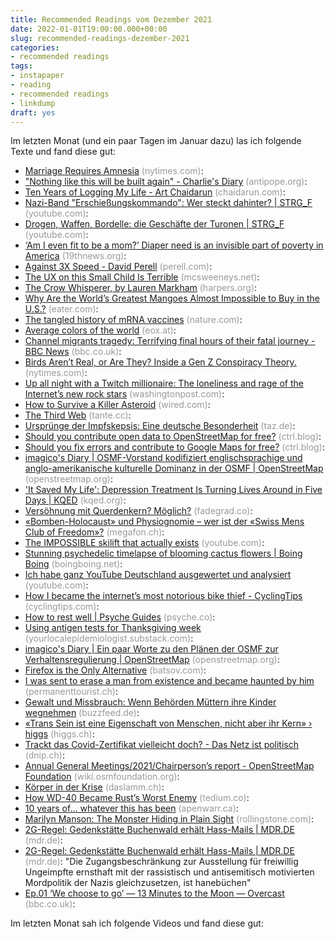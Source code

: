 ```yaml
---
title: Recommended Readings vom Dezember 2021
date: 2022-01-01T19:00:00.000+00:00
slug: recommended-readings-dezember-2021
categories:
- recommended readings
tags:
- instapaper
- reading
- recommended readings
- linkdump
draft: yes
---
```


Im letzten Monat (und ein paar Tagen im Januar dazu) las ich folgende Texte und fand diese gut:

- [Marriage Requires Amnesia](https://www.nytimes.com/2021/12/24/style/marriage-heather-havrilesky-foreverland.html) <span style="color: #999999;">(nytimes.com)</span>: 
- ["Nothing like this will be built again" - Charlie's Diary](https://www.antipope.org/charlie/blog-static/rants/nothing-like-this-will-be-buil.html) <span style="color: #999999;">(antipope.org)</span>: 
- [Ten Years of Logging My Life - Art Chaidarun](https://chaidarun.com/ten-years-of-logging-my-life) <span style="color: #999999;">(chaidarun.com)</span>: 
- [Nazi-Band "Erschießungskommando": Wer steckt dahinter? | STRG_F](https://www.youtube.com/watch?v=OFXxtvKW4ok) <span style="color: #999999;">(youtube.com)</span>: 
- [Drogen, Waffen, Bordelle: die Geschäfte der Turonen | STRG_F](https://www.youtube.com/watch?v=5z7oLdhLOYU) <span style="color: #999999;">(youtube.com)</span>: 
- [‘Am I even fit to be a mom?’ Diaper need is an invisible part of poverty in America](https://19thnews.org/2021/11/diaper-need-rural-missouri/) <span style="color: #999999;">(19thnews.org)</span>: 
- [Against 3X Speed - David Perell](https://perell.com/essay/against-3x-speed/) <span style="color: #999999;">(perell.com)</span>: 
- [The UX on this Small Child Is Terrible](https://www.mcsweeneys.net/articles/the-ux-on-this-small-child-is-terrible) <span style="color: #999999;">(mcsweeneys.net)</span>: 
- [The Crow Whisperer, by Lauren Markham](https://harpers.org/archive/2021/04/the-crow-whisperer-animal-communicators/) <span style="color: #999999;">(harpers.org)</span>: 
- [Why Are the World’s Greatest Mangoes Almost Impossible to Buy in the U.S.?](https://www.eater.com/22618349/pakistani-mangoes-chaunsa-anwar-ratol-buy-usa-whatsapp-shipping-supply-chain) <span style="color: #999999;">(eater.com)</span>: 
- [The tangled history of mRNA vaccines](https://www.nature.com/articles/d41586-021-02483-w) <span style="color: #999999;">(nature.com)</span>: 
- [Average colors of the world](https://eox.at/2021/08/average-colors-of-the-world/) <span style="color: #999999;">(eox.at)</span>: 
- [Channel migrants tragedy: Terrifying final hours of their fatal journey - BBC News](https://www.bbc.co.uk/news/resources/idt-b7bd2274-88b1-4ef9-a459-be22e180b52c) <span style="color: #999999;">(bbc.co.uk)</span>: 
- [Birds Aren’t Real, or Are They? Inside a Gen Z Conspiracy Theory.](https://www.nytimes.com/2021/12/09/technology/birds-arent-real-gen-z-misinformation.html) <span style="color: #999999;">(nytimes.com)</span>: 
- [Up all night with a Twitch millionaire: The loneliness and rage of the Internet’s new rock stars](https://www.washingtonpost.com/technology/2021/12/02/twitch-loltyler1-tyler-steinkamp/) <span style="color: #999999;">(washingtonpost.com)</span>: 
- [How to Survive a Killer Asteroid](https://www.wired.com/story/how-to-survive-a-killer-asteroid/) <span style="color: #999999;">(wired.com)</span>: 
- [The Third Web](https://tante.cc/2021/12/17/the-third-web/) <span style="color: #999999;">(tante.cc)</span>: 
- [Ursprünge der Impfskepsis: Eine deutsche Besonderheit](https://taz.de/!5818070/) <span style="color: #999999;">(taz.de)</span>: 
- [Should you contribute open data to OpenStreetMap for free?](https://www.ctrl.blog/entry/re-maps-public-service.html) <span style="color: #999999;">(ctrl.blog)</span>: 
- [Should you fix errors and contribute to Google Maps for free?](https://www.ctrl.blog/entry/maps-public-service.html) <span style="color: #999999;">(ctrl.blog)</span>: 
- [imagico's Diary | OSMF-Vorstand kodifiziert englischsprachige und anglo-amerikanische kulturelle Dominanz in der OSMF | OpenStreetMap](https://www.openstreetmap.org/user/imagico/diary/392072) <span style="color: #999999;">(openstreetmap.org)</span>: 
- ['It Saved My Life': Depression Treatment Is Turning Lives Around in Five Days | KQED](https://www.kqed.org/news/11898991/it-saved-my-life-depression-treatment-turns-lives-around-in-five-days) <span style="color: #999999;">(kqed.org)</span>: 
- [Versöhnung mit Querdenkern? Möglich?](https://fadegrad.co/2021/11/12/versohnung-mit-querdenkern-moglich/) <span style="color: #999999;">(fadegrad.co)</span>: 
- [«Bomben-Holocaust» und Physiognomie – wer ist der «Swiss Mens Club of Freedom»?](https://www.megafon.ch/aktuelles/bomben-holocaust-und-physiognomie-wer-ist-der-swiss-mens-club-of-freedom/) <span style="color: #999999;">(megafon.ch)</span>: 
- [The IMPOSSIBLE skilift that actually exists](https://www.youtube.com/watch?v=x4Av3jGKee8) <span style="color: #999999;">(youtube.com)</span>: 
- [Stunning psychedelic timelapse of blooming cactus flowers | Boing Boing](https://boingboing.net/2021/12/10/stunning-psychedelic-timelapse-of-blooming-cactus-flowers.html) <span style="color: #999999;">(boingboing.net)</span>: 
- [Ich habe ganz YouTube Deutschland ausgewertet und analysiert](https://www.youtube.com/watch?v=jXb-zSPjhPI) <span style="color: #999999;">(youtube.com)</span>: 
- [How I became the internet’s most notorious bike thief - CyclingTips](https://cyclingtips.com/2021/11/how-i-became-the-internets-most-notorious-bike-thief/) <span style="color: #999999;">(cyclingtips.com)</span>: 
- [How to rest well | Psyche Guides](https://psyche.co/guides/how-to-rest-well-and-enjoy-a-more-creative-sustainable-life) <span style="color: #999999;">(psyche.co)</span>: 
- [Using antigen tests for Thanksgiving week](https://yourlocalepidemiologist.substack.com/p/using-antigen-tests-for-thanksgiving) <span style="color: #999999;">(yourlocalepidemiologist.substack.com)</span>: 
- [imagico's Diary | Ein paar Worte zu den Plänen der OSMF zur Verhaltensregulierung | OpenStreetMap](https://www.openstreetmap.org/user/imagico/diary/397462) <span style="color: #999999;">(openstreetmap.org)</span>: 
- [Firefox is the Only Alternative](https://batsov.com/articles/2021/11/28/firefox-is-the-only-alternative/) <span style="color: #999999;">(batsov.com)</span>: 
- [I was sent to erase a man from existence and became haunted by him](https://permanenttourist.ch/2021/11/i-was-sent-to-erase-a-man-from-existence-and-became-haunted-by-him/) <span style="color: #999999;">(permanenttourist.ch)</span>: 
- [Gewalt und Missbrauch: Wenn Behörden Müttern ihre Kinder wegnehmen](https://www.buzzfeed.de/recherchen/gewalt-missbrauch-behoerden-muetter-kinder-wegnehmen-vaeter-zr-91142503.html) <span style="color: #999999;">(buzzfeed.de)</span>: 
- [«Trans Sein ist eine Eigenschaft von Menschen, nicht aber ihr Kern» › higgs](https://www.higgs.ch/trans-sein-ist-eine-eigenschaft-von-menschen-nicht-aber-ihr-kern/46939/) <span style="color: #999999;">(higgs.ch)</span>: 
- [Trackt das Covid-Zertifikat vielleicht doch? - Das Netz ist politisch](https://dnip.ch/2021/11/25/trackt-das-covid-zertifikate-vielleicht-doch/) <span style="color: #999999;">(dnip.ch)</span>: 
- [Annual General Meetings/2021/Chairperson’s report - OpenStreetMap Foundation](https://wiki.osmfoundation.org/wiki/Annual_General_Meetings/2021/Chairperson%E2%80%99s_report) <span style="color: #999999;">(wiki.osmfoundation.org)</span>: 
- [Körper in der Krise](https://daslamm.ch/koerper-in-der-krise/) <span style="color: #999999;">(daslamm.ch)</span>: 
- [How WD-40 Became Rust’s Worst Enemy](https://tedium.co/2021/11/26/wd-40-chemical-history/) <span style="color: #999999;">(tedium.co)</span>: 
- [10 years of... whatever this has been](https://apenwarr.ca/log/20211117) <span style="color: #999999;">(apenwarr.ca)</span>: 
- [Marilyn Manson: The Monster Hiding in Plain Sight](https://www.rollingstone.com/music/music-features/marilyn-manson-abuse-allegations-1256888/) <span style="color: #999999;">(rollingstone.com)</span>: 
- [2G-Regel: Gedenkstätte Buchenwald erhält Hass-Mails | MDR.DE](https://www.mdr.de/nachrichten/thueringen/mitte-thueringen/weimar/corona-buchenwald-zwei-g-drohungen-100.html) <span style="color: #999999;">(mdr.de)</span>: 
- [2G-Regel: Gedenkstätte Buchenwald erhält Hass-Mails | MDR.DE](https://www.mdr.de/nachrichten/thueringen/mitte-thueringen/weimar/corona-buchenwald-zwei-g-drohungen-100.html#%23Die+Zugangsbeschr%C3%A4nkung+zur+Ausstellung+f%C3%BCr+freiwillig+Ungeimpfte+ernsthaft+mit+der+rassistisch+und+antisemitisch+motivierten+Mordpolitik+der+Nazis+gleichzusetzen%2C+ist+haneb%C3%BCchen) <span style="color: #999999;">(mdr.de)</span>: "Die Zugangsbeschränkung zur Ausstellung für freiwillig Ungeimpfte ernsthaft mit der rassistisch und antisemitisch motivierten Mordpolitik der Nazis gleichzusetzen, ist hanebüchen"
- [Ep.01 ‘We choose to go’ — 13 Minutes to the Moon — Overcast](http://www.bbc.co.uk/programmes/w3csz4dj) <span style="color: #999999;">(bbc.co.uk)</span>: 

Im letzten Monat sah ich folgende Videos und fand diese gut:
